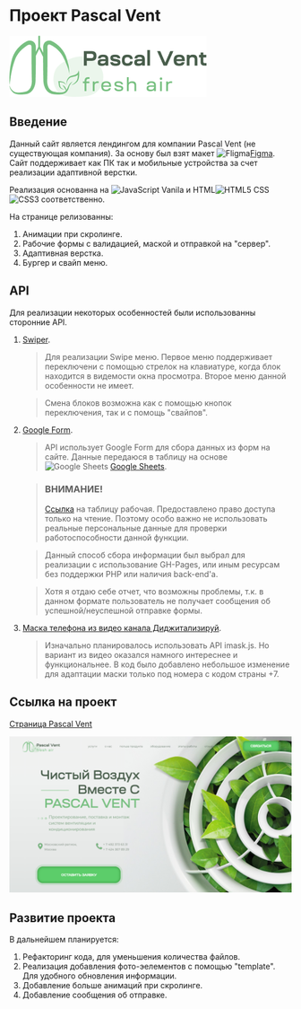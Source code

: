 # Проект Pascal Vent

<img src="./images/logo.png" max-width="1000" title="Pascal Vent">

## Введение

Данный сайт является лендингом для компании Pascal Vent (не существующая компания).
За основу был взят макет <img src="https://cdn2.downdetector.com/static/uploads/logo/figma2.png" height="15" title="Fligma">[Figma](https://www.figma.com/file/RnYKlNVTRDYqseHoV8mhUh/Pascal-Vent?type=design&t=fm66IWJNEN2Q0HLn-6).
Сайт поддерживает как ПК так и мобильные устройства за счет реализации адаптивной верстки.

Реализация основанна на <img src="https://cdn.iconscout.com/icon/free/png-256/javascript-2752148-2284965.png" height="15" title="JavaScript"> Vanila и HTML<img src="https://camo.githubusercontent.com/da7acacadecf91d6dc02efcd2be086bb6d78ddff19a1b7a0ab2755a6fda8b1e9/68747470733a2f2f63646e2e6a7364656c6976722e6e65742f67682f64657669636f6e732f64657669636f6e2f69636f6e732f68746d6c352f68746d6c352d6f726967696e616c2e737667" width="15" title="HTML5"> CSS
<img src="https://pngicon.ru/file/uploads/css3.png" height="15" title="CSS3"> соответственно.

На странице релизованны:
1. Анимации при скролинге.
2. Рабочие формы с валидацией, маской и отправкой на "сервер".
3. Адаптивная верстка.
4. Бургер и свайп меню.

## API

Для реализации некоторых особенностей были использованны сторонние API.

1. [Swiper](https://swiperjs.com/).

   > Для реализации Swipe меню. Первое меню поддерживает переключени с помощью стрелок на клавиатуре, когда блок находится в видемости окна просмотра. Второе меню данной особенности  не имеет. 

   > Смена блоков возможна как с помощью кнопок переключения, так и с помощь "свайпов".

2. [Google Form](https://github.com/jsdevel/google-form).

   > API использует Google Form для сбора данных из форм на сайте. Данные передаюся в таблицу на основе <img src="https://upload.wikimedia.org/wikipedia/commons/thumb/3/30/Google_Sheets_logo_%282014-2020%29.svg/1498px-Google_Sheets_logo_%282014-2020%29.svg.png" height="15" title="Google Sheets"> [Google Sheets](https://docs.google.com/spreadsheets/d/1hA40SR9eXGamHbe_n4P9q4QEqJ-z5hhuEUyY-tPwWN8/edit?usp=sharing).

   > ### ВНИМАНИЕ!
   > [Ссылка](https://docs.google.com/spreadsheets/d/1hA40SR9eXGamHbe_n4P9q4QEqJ-z5hhuEUyY-tPwWN8/edit?usp=sharing) на таблицу рабочая.
   > Предоставлено право доступа только на чтение. Поэтому особо важно не использовать реальные персональные данные для проверки работоспособности данной функции.

   > Данный способ сбора информации был выбрал для реализации с использование GH-Pages, или иным ресурсам без поддержки PHP или наличия back-end'а.

   > Хотя я отдаю себе отчет, что возможны проблемы, т.к. в данном формате пользователь не получает сообщения об успешной/неуспешной отправке формы.

3. [Маска телефона из видео канала Диджитализируй](https://www.youtube.com/watch?v=Lxj_v5z0xRE).

   > Изначально планировалось использовать API imask.js. Но вариант из видео оказался намного интереснее и функциональнее.
   > В код было добавлено небольшое изменение для адаптации маски только под номера с кодом страны +7.

## Ссылка на проект

   [Страница Pascal Vent](https://kiars1.github.io/Pascal-Vent)
   
   <img src="./images/Pascal.png" max-width="1000" title="Pascal Vent">

## Развитие проекта

В дальнейшем планируется:
1. Рефакторинг кода, для уменьшения количества файлов.
2. Реализация добавления фото-эелементов с помощью "template". Для удобного обновления информации.
3. Добавление больше анимаций при скролинге.
4. Добавление сообщения об отправке.